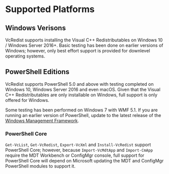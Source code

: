 # Supported Platforms

## Windows Verisons

VcRedist supports installing the Visual C++ Redistributables on Windows 10 / Windows Server 2016+. Basic testing has been done on earlier versions of Windows; however, only best effort support is provided for downlevel operating systems.

## PowerShell Editions

VcRedist supports PowerShell 5.0 and above with testing completed on Windows 10, Windows Server 2016 and even macOS. Given that the Visual C++ Redistributables are only installable on Windows, full support is only offered for Windows.

Some testing has been performed on Windows 7 with WMF 5.1. If you are running an earlier version of PowerShell, update to the latest release of the [Windows Management Framework](https://docs.microsoft.com/en-us/powershell/wmf/readme).

### PowerShell Core

`Get-VcList`, `Get-VcRedist`, `Export-VcXml` and `Install-VcRedist` support PowerShell Core; however, because `Import-VcMdtApp` and `Import-CmApp` require the MDT Workbench or ConfigMgr console, full support for PowerShell Core will depend on Microsoft updating the MDT and ConfigMgr PowerShell modules to support it.